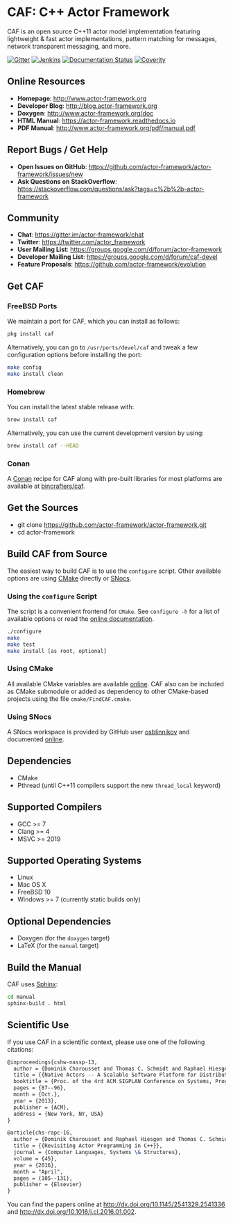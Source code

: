 # CAF: C++ Actor Framework

CAF is an open source C++11 actor model implementation featuring
lightweight & fast actor implementations, pattern matching for messages,
network transparent messaging, and more.

[![Gitter][gitter-badge]](https://gitter.im/actor-framework/chat)
[![Jenkins][jenkins-badge]](https://jenkins.inet.haw-hamburg.de/job/CAF/job/actor-framework/job/master)
[![Documentation Status][docs-badge]](http://actor-framework.readthedocs.io/en/latest/?badge=latest)
[![Coverity][coverity-badge]](https://scan.coverity.com/projects/5555)

## Online Resources

* __Homepage__: http://www.actor-framework.org
* __Developer Blog__: http://blog.actor-framework.org
* __Doxygen__: http://www.actor-framework.org/doc
* __HTML Manual__: https://actor-framework.readthedocs.io
* __PDF Manual__: http://www.actor-framework.org/pdf/manual.pdf

## Report Bugs / Get Help

* __Open Issues on GitHub__: https://github.com/actor-framework/actor-framework/issues/new
* __Ask Questions on StackOverflow__: https://stackoverflow.com/questions/ask?tags=c%2b%2b-actor-framework

## Community

* __Chat__: https://gitter.im/actor-framework/chat
* __Twitter__: https://twitter.com/actor_framework
* __User Mailing List__: https://groups.google.com/d/forum/actor-framework
* __Developer Mailing List__: https://groups.google.com/d/forum/caf-devel
* __Feature Proposals__: https://github.com/actor-framework/evolution

## Get CAF

### FreeBSD Ports

We maintain a port for CAF, which you can install as follows:

```sh
pkg install caf
```

Alternatively, you can go to `/usr/ports/devel/caf` and tweak a few
configuration options before installing the port:

```sh
make config
make install clean
```

### Homebrew

You can install the latest stable release with:

```sh
brew install caf
```

Alternatively, you can use the current development version by using:

```sh
brew install caf --HEAD
```

### Conan

A [Conan](https://conan.io/) recipe for CAF along with pre-built libraries
for most platforms are available at [bincrafters/caf](https://bintray.com/bincrafters/public-conan/caf%3Abincrafters).


## Get the Sources

* git clone https://github.com/actor-framework/actor-framework.git
* cd actor-framework

## Build CAF from Source

The easiest way to build CAF is to use the `configure` script. Other available
options are using [CMake](http://www.cmake.org/) directly or
[SNocs](https://github.com/airutech/snocs).

### Using the `configure` Script

The script is a convenient frontend for `CMake`. See `configure -h`
for a list of available options or read the
[online documentation](https://github.com/actor-framework/actor-framework/wiki/Configure-Options).

```sh
./configure
make
make test
make install [as root, optional]
```

### Using CMake

All available CMake variables are available
[online](https://github.com/actor-framework/actor-framework/wiki/CMake-Options).
CAF also can be included as CMake submodule or added as dependency to other
CMake-based projects using the file `cmake/FindCAF.cmake`.

### Using SNocs

A SNocs workspace is provided by GitHub user
[osblinnikov](https://github.com/osblinnikov) and documented
[online](https://github.com/actor-framework/actor-framework/wiki/Using-SNocs).

## Dependencies

* CMake
* Pthread (until C++11 compilers support the new `thread_local` keyword)

## Supported Compilers

* GCC >= 7
* Clang >= 4
* MSVC >= 2019

## Supported Operating Systems

* Linux
* Mac OS X
* FreeBSD 10
* Windows >= 7 (currently static builds only)

## Optional Dependencies

* Doxygen (for the `doxygen` target)
* LaTeX (for the `manual` target)

## Build the Manual

CAF uses [Sphinx](https://www.sphinx-doc.org):

```sh
cd manual
sphinx-build . html
```

## Scientific Use

If you use CAF in a scientific context, please use one of the following citations:

```latex
@inproceedings{cshw-nassp-13,
  author = {Dominik Charousset and Thomas C. Schmidt and Raphael Hiesgen and Matthias W{\"a}hlisch},
  title = {{Native Actors -- A Scalable Software Platform for Distributed, Heterogeneous Environments}},
  booktitle = {Proc. of the 4rd ACM SIGPLAN Conference on Systems, Programming, and Applications (SPLASH '13), Workshop AGERE!},
  pages = {87--96},
  month = {Oct.},
  year = {2013},
  publisher = {ACM},
  address = {New York, NY, USA}
}

@article{chs-rapc-16,
  author = {Dominik Charousset and Raphael Hiesgen and Thomas C. Schmidt},
  title = {{Revisiting Actor Programming in C++}},
  journal = {Computer Languages, Systems \& Structures},
  volume = {45},
  year = {2016},
  month = "April",
  pages = {105--131},
  publisher = {Elsevier}
}
```

You can find the papers online at
http://dx.doi.org/10.1145/2541329.2541336 and
http://dx.doi.org/10.1016/j.cl.2016.01.002.

[obs]: https://software.opensuse.org/download.html?project=devel%3Alibraries%3Acaf&package=caf

[obs-nightly]: https://software.opensuse.org/download.html?project=devel%3Alibraries%3Acaf%3Anightly&package=caf

[obs-dev]: https://software.opensuse.org/download.html?project=devel%3Alibraries%3Acaf&package=caf-devel

[obs-dev-nightly]: https://software.opensuse.org/download.html?project=devel%3Alibraries%3Acaf%3Anightly&package=caf-devel

[jenkins-badge]: https://jenkins.inet.haw-hamburg.de/buildStatus/icon?job=CAF/actor-framework/master

[docs-badge]: https://readthedocs.org/projects/actor-framework/badge/?version=latest

[coverity-badge]: https://scan.coverity.com/projects/5555/badge.svg?flat=1

[gitter-badge]: https://img.shields.io/badge/gitter-join%20chat%20%E2%86%92-brightgreen.svg
